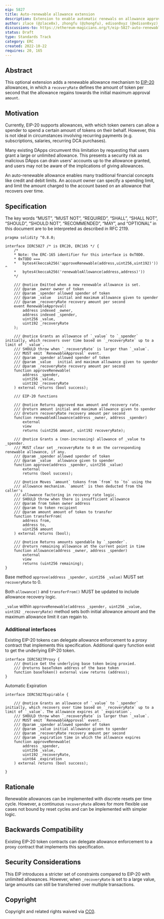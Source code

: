 ```yaml
---
eip: 5827
title: Auto-renewable allowance extension
description: Extension to enable automatic renewals on allowance approvals
author: zlace (@zlace0x), zhongfu (@zhongfu), edison0xyz (@edison0xyz)
discussions-to: https://ethereum-magicians.org/t/eip-5827-auto-renewable-allowance-extension/10392
status: Draft
type: Standards Track
category: ERC
created: 2022-10-22
requires: 20, 165
---
```


## Abstract

This optional extension adds a renewable allowance mechanism to [EIP-20](./eip-20.md) allowances, in which a `recoveryRate` defines the amount of token per second that the allowance regains towards the initial maximum approval `amount`.

## Motivation

Currently, EIP-20 supports allowances, with which token owners can allow a spender to spend a certain amount of tokens on their behalf. However, this is not ideal in circumstances involving recurring payments (e.g. subscriptions, salaries, recurring DCA purchases).

Many existing DApps circumvent this limitation by requesting that users grant a large or unlimited allowance. This presents a security risk as malicious DApps can drain users' accounts up to the allowance granted, and users may not be aware of the implications of giving allowances.

An auto-renewable allowance enables many traditional financial concepts like credit and debit limits. An account owner can specify a spending limit, and limit the amount charged to the account based on an allowance that recovers over time.


## Specification

The key words “MUST”, “MUST NOT”, “REQUIRED”, “SHALL”, “SHALL NOT”, “SHOULD”, “SHOULD NOT”, “RECOMMENDED”, “MAY”, and “OPTIONAL” in this document are to be interpreted as described in RFC 2119.

```solidity
pragma solidity ^0.8.0;

interface IERC5827 /* is ERC20, ERC165 */ {
    /*
    * Note: the ERC-165 identifier for this interface is 0xT0D0.
    * 0xTODO ===
    *   bytes4(keccak256('approveRenewable(address,uint256,uint192)')) ^
    *   bytes4(keccak256('renewableAllowance(address,address)'))
    */

    /// @notice Emitted when a new renewable allowance is set.
    /// @param _owner owner of token
    /// @param _spender allowed spender of token
    /// @param _value   initial and maximum allowance given to spender
    /// @param _recoveryRate recovery amount per second
    event RenewableApproval(
        address indexed _owner,
        address indexed _spender,
        uint256 _value,
        uint192 _recoveryRate
    );

    /// @notice Grants an allowance of `_value` to `_spender` initially, which recovers over time based on `_recoveryRate` up to a limit of `_value`.
    /// SHOULD throw when `_recoveryRate` is larger than `_value`.
    /// MUST emit `RenewableApproval` event.
    /// @param _spender allowed spender of token
    /// @param _value   initial and maximum allowance given to spender
    /// @param _recoveryRate recovery amount per second
    function approveRenewable(
        address _spender,
        uint256 _value,
        uint192 _recoveryRate
    ) external returns (bool success);

    /// EIP-20 functions

    /// @notice Returns approved max amount and recovery rate.
    /// @return amount initial and maximum allowance given to spender
    /// @return recoveryRate recovery amount per second
    function renewableAllowance(address _owner, address _spender)
        external
        view
        returns (uint256 amount, uint192 recoveryRate);

    /// @notice Grants a (non-increasing) allowance of _value to _spender.
    /// MUST clear set _recoveryRate to 0 on the corresponding renewable allowance, if any.
    /// @param _spender allowed spender of token
    /// @param _value   allowance given to spender
    function approve(address _spender, uint256 _value)
        external
        returns (bool success);

    /// @notice Moves `amount` tokens from `from` to `to` using the
    /// allowance mechanism. `amount` is then deducted from the caller's
    /// allowance factoring in recovery rate logic.
    /// SHOULD throw when there is insufficient allowance
    /// @param from token owner address
    /// @param to token recipient
    /// @param amount amount of token to transfer
    function transferFrom(
        address from,
        address to,
        uint256 amount
    ) external returns (bool);

    /// @notice Returns amounts spendable by `_spender`.
    /// @return remaining allowance at the current point in time
    function allowance(address _owner, address _spender)
        external
        view
        returns (uint256 remaining);
}
```

Base method `approve(address _spender, uint256 _value)` MUST set `recoveryRate` to 0.

Both `allowance()` and `transferFrom()` MUST be updated to include allowance recovery logic.

`_value` within `approveRenewable(address _spender, uint256 _value, uint192 _recoveryRate)` method sets both initial allowance amount and the maximum allowance limit it can regain to. 

### Additional interfaces

Existing EIP-20 tokens can delegate allowance enforcement to a proxy contract that implements this specification. Additional query function exist to get the underlying EIP-20 token.

```solidity
interface IERC5827Proxy {
    /// @notice Get the underlying base token being proxied.
    /// @returns baseToken address of the base token
    function baseToken() external view returns (address);
}
```

Automatic Expiration

```solidity
interface IERC5827Expirable {

    /// @notice Grants an allowance of `_value` to `_spender` initially, which recovers over time based on `_recoveryRate` up to a limit of `_value`. The allowance expires at `_expiration`.
    /// SHOULD throw when `_recoveryRate` is larger than `_value`.
    /// MUST emit `RenewableApproval` event.
    /// @param _spender allowed spender of token
    /// @param _value initial allowance given to spender
    /// @param _recoveryRate recovery amount per second
    /// @param _expiration time in which the allowance expires
    function approveRenewable(
        address _spender,
        uint256 _value,
        uint192 _recoveryRate,
        uint64 _expiration
    ) external returns (bool success);

}
```

## Rationale

Renewable allowances can be implemented with discrete resets per time cycle. However, a continuous `recoveryRate` allows for more flexible use cases not bound by reset cycles and can be implemented with simpler logic.

## Backwards Compatibility
  
Existing EIP-20 token contracts can delegate allowance enforcement to a proxy contract that implements this specification.

## Security Considerations

This EIP introduces a stricter set of constraints compared to EIP-20 with unlimited allowances. However, when `_recoveryRate` is set to a large value, large amounts can still be transferred over multiple transactions.

## Copyright

Copyright and related rights waived via [CC0](../LICENSE.md).

